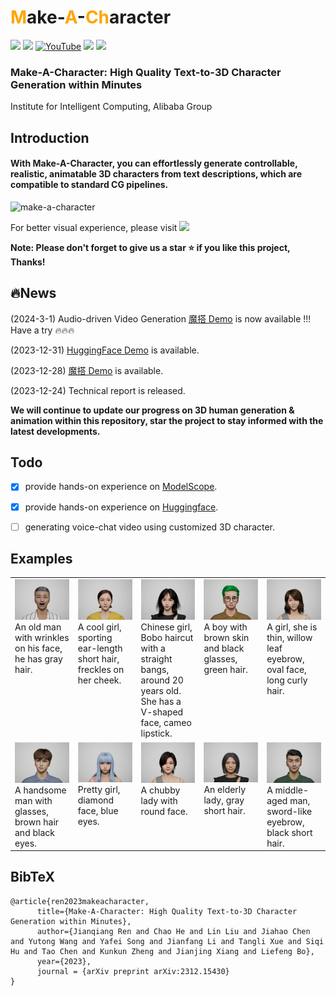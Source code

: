 # <span style="color:orange">M</span>ake-<span style="color:orange">A</span>-<span style="color:orange">Ch</span>aracter
 
<a href='https://human3daigc.github.io/MACH/'><img src='https://img.shields.io/badge/Project-Page-Green'></a>  <a href='https://arxiv.org/pdf/2312.15430.pdf'><img src='https://img.shields.io/badge/Paper-Arxiv-red'></a> [![YouTube](https://badges.aleen42.com/src/youtube.svg)](https://www.youtube.com/watch?v=f6hkGOr_Xrc)
<a href='https://huggingface.co/spaces/Human3DAIGC/Make-A-Character'><img src='https://img.shields.io/badge/Demo-HuggingFace-yellow'></a>
<a href='https://www.modelscope.cn/studios/XR-3D/InstructDynamicAvatar/summary'><img src='https://img.shields.io/badge/Demo-Modelscope-blue'></a> 

###  Make-A-Character: High Quality Text-to-3D Character Generation within Minutes
Institute for Intelligent Computing, Alibaba Group

## Introduction


#### With Make-A-Character, you can effortlessly generate controllable, realistic, animatable 3D characters from text descriptions, which are compatible to standard CG pipelines.


<img src="./assets/gif/gen_anim.gif" alt="make-a-character" style="zoom:100%;" />

For better visual experience, please visit  <a href='https://human3daigc.github.io/MACH/'><img src='https://img.shields.io/badge/Project-Page-Green'></a> 

<font>**Note: Please don't forget to give us a star :star: if you like this project, Thanks!** </font>

## 🔥News
(2024-3-1)  Audio-driven Video Generation [魔搭 Demo](https://www.modelscope.cn/studios/XR-3D/InstructDynamicAvatar/summary)  is now available !!!  Have a try 🔥🔥🔥

(2023-12-31)  [HuggingFace Demo](https://huggingface.co/spaces/Human3DAIGC/Make-A-Character) is available.
 
(2023-12-28)  [魔搭 Demo](https://www.modelscope.cn/studios/XR-3D/InstructDynamicAvatar/summary) is available.

(2023-12-24)  Technical report is released.

<font>**We will continue to update our progress on <b>3D human generation & animation</b> within this repository, star the project to stay informed with the latest developments.** </font>

 

## Todo

- [x]  provide hands-on experience on [ModelScope](https://www.modelscope.cn/studios/XR-3D/InstructDynamicAvatar/summary).
- [x]  provide hands-on experience on [Huggingface](https://huggingface.co/spaces/Human3DAIGC/Make-A-Character).
- [ ]  generating voice-chat video using customized 3D character.



## Examples


<table style="border: none;">
  <tr>
    <td width="20%" align="left" valign="top">
      <img src="assets/showcases/00.png" alt="图像 1">
      <br>
      An old man with wrinkles on his face, he has gray hair.
    </td>
    <td width="20%" align="left" valign="top">
      <img src="assets/showcases/01.png" alt="图像 2">
      <br>
      A cool girl, sporting ear-length short hair, freckles on her cheek.
    </td>
    <td width="20%" align="left" valign="top">
      <img src="assets/showcases/02.png" alt="图像 3">
      <br>
      Chinese girl, Bobo haircut with a straight bangs, around 20 years old. She has a V-shaped face, cameo lipstick.
    </td>
    <td width="20%" align="left" valign="top">
      <img src="assets/showcases/03.png" alt="图像 4">
      <br>
      A boy with brown skin and black glasses, green hair.
    </td>
    <td width="20%" align="left" valign="top">
      <img src="assets/showcases/04.png" alt="图像 5">
      <br>
      A girl, she is thin, willow leaf eyebrow,  oval face, long curly hair.
    </td>
  </tr>
  <tr>
    <td align="left" valign="top">
      <img src="assets/showcases/10.png" alt="图像 6">
      <br>
      A handsome man with glasses,  brown hair and black eyes.
    </td>
    <td align="left" valign="top">
      <img src="assets/showcases/11.png" alt="图像 7">
      <br>
      Pretty girl, diamond face, blue eyes.
    </td>
    <td align="left" valign="top">
      <img src="assets/showcases/12.png" alt="图像 8">
      <br>
      A chubby lady with round face.
    </td>
    <td align="left" valign="top">
      <img src="assets/showcases/13.png" alt="图像 9">
      <br>
      An elderly lady,  gray short hair.
    </td>
    <td align="left" valign="top">
      <img src="assets/showcases/14.png" alt="图像 10">
      <br>
      A middle-aged man, sword-like eyebrow, black short hair.
    </td>
  </tr>
</table>
 
 
## BibTeX	

```
@article{ren2023makeacharacter,
      title={Make-A-Character: High Quality Text-to-3D Character Generation within Minutes},
      author={Jianqiang Ren and Chao He and Lin Liu and Jiahao Chen and Yutong Wang and Yafei Song and Jianfang Li and Tangli Xue and Siqi Hu and Tao Chen and Kunkun Zheng and Jianjing Xiang and Liefeng Bo},
      year={2023},
      journal = {arXiv preprint arXiv:2312.15430}
}

```

